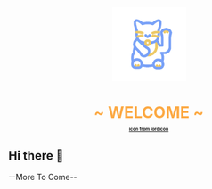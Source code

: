 <img 
    style="display: block; 
           margin-left: auto;
           margin-right: auto;
           width: 133px;"
    src="./z-landing.gif" 
    alt="maneki-cat-hello">
</img>
<h1 style= "text-align: center; color: #fca943;" > ~ WELCOME ~ 
<p style = "text-align: center;color: #565a6e; font-size: 0.5rem;"><a href="https://lordicon.com" id="logo">icon from lordicon</a></p>
</h1>


## Hi there 👋

--More To Come--


<!--
**DraconMarius/DraconMarius** is a ✨ _special_ ✨ repository because its `README.md` (this file) appears on your GitHub profile.

Here are some ideas to get you started:

- 🔭 I’m currently working on ...
- 🌱 I’m currently learning ...
- 👯 I’m looking to collaborate on ...
- 🤔 I’m looking for help with ...
- 💬 Ask me about ...
- 📫 How to reach me: ...
- 😄 Pronouns: ...
- ⚡ Fun fact: ...
-->


<!-- *I might have a lot of ideas, but not all of them are good. So thank you for testing them out with me* -->
